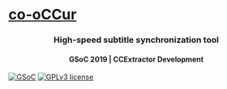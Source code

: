 <!-- PROJECT LOGO -->

<br />
<p align="center">
  <a href="https://github.com/sypai/co-oCCur">
    <h1 style="color:#1C9963;">co-oCCur</h1>
  </a>
  <h3 align="center">High-speed subtitle synchronization tool</h4>
  <h4 align="center">GSoC 2019 | CCExtractor Development</h4>
</p>

[![GSoC](https://img.shields.io/badge/GSoC-2019-green.svg)](https://summerofcode.withgoogle.com/dashboard/project/6506536917008384/overview/)
[![GPLv3 license](https://img.shields.io/badge/License-GPLv3-blue.svg)](http://perso.crans.org/besson/LICENSE.html)

